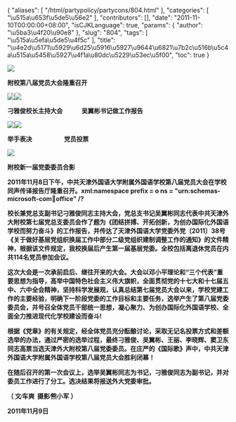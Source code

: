 {
    "aliases": [
        "/html/partypolicy/partycons/804.html"
    ],
    "categories": [
        "\u515a\u653f\u5de5\u56e2"
    ],
    "contributors": [],
    "date": "2011-11-10T00:00:00+08:00",
    "isCJKLanguage": true,
    "params": {
        "author": "\u5ba3\u4f20\u90e8"
    },
    "slug": "804",
    "tags": [
        "\u515a\u5efa\u5de5\u4f5c"
    ],
    "title": "\u4e2d\u5171\u5929\u6d25\u5916\u5927\u9644\u6821\u7b2c\u516b\u5c4a\u515a\u5458\u5927\u4f1a\u80dc\u5229\u53ec\u5f00",
    "toc": true
}
   

![](https://cdn.tfls.online/mirror/full/5b64d6338204e00599c525aa6c671d34a3df6abd.jpg)

**附校第八届党员大会隆重召开**

![](https://cdn.tfls.online/mirror/full/bbe8dc5e26c23a9865588219b68e95feaf755a51.jpg)![](https://cdn.tfls.online/mirror/full/b0733b35a53f904600e1526403d4403adc1afa42.jpg)

**刁雅俊校长主持大会             吴翼彬书记做工作报告**

![](https://cdn.tfls.online/mirror/full/afcc59cdcea12ad05a819eb24f2e6e63eab08c41.jpg)![](https://cdn.tfls.online/mirror/full/d4dce14d659573163735fbb5b617be2f51ee1f01.jpg)

**举手表决                      党员投票**

![](https://cdn.tfls.online/mirror/full/ad912f13ba9907cbaeb3e9ce7bddbe209d3639b1.jpg)

 **附校新一届党委委员合影**

**2011年11月8日下午，中共天津外国语大学附属外国语学校第八届党员大会在学校同声传译报告厅隆重召开。xml:namespace prefix = o ns = "urn:schemas-microsoft-com:office:office" /?**

**校长兼党总支副书记刁雅俊同志主持大会，党总支书记吴翼彬同志代表中共天津外大附校第七届党总支委员会作了题为《团结拼搏、开拓创新，为创办国际化外国语学校而努力奋斗》的工作报告，并传达了天津外国语大学党委外党〔2011〕38号《关于做好基层党组织换届工作中部分二级党组织建制调整工作的通知》的文件精神，根据该文件规定，我校换届后产生第一届基层党委。全校包括离退休党员在内共114名党员参加会议。**

**这次大会是一次承前启后、继往开来的大会。大会以邓小平理论和“三个代表”重要思想为指导，高举中国特色社会主义伟大旗帜，全面贯彻党的十七大和十七届五中、六中全会精神，坚持科学发展观，认真总结第七届党员大会以来，学校党建工作的主要经验，明确下一阶段党委的工作目标和主要任务，选举产生了第八届党委委员会，并号召全体党员干部统一思想，凝心聚力、为创办国际化外国语学校、全面全力推进现代化学校建设而奋斗!**

**根据《党章》的有关规定，经全体党员充分酝酿讨论，采取无记名投票方式和差额选举的办法，通过严密的选举过程，最终刁雅俊、吴翼彬、王丽、李晓辉、窦卫东同志高票当选天津外大附校第八届党委委员。在庄严的《国际歌》声中，中共天津外国语大学附属外国语学校第八届党员大会胜利闭幕！**

**在随后召开的第一次会议上，选举吴翼彬同志为书记，刁雅俊同志为副书记，并对委员工作进行了分工。选决结果将报送外大党委审批。**

**（ 文∕车爽  摄影∕熊小军 ）**

**2011年11月9日**

